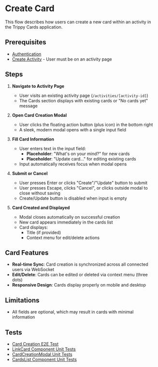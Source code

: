 # Create Card

This flow describes how users can create a new card within an activity in the Trippy Cards application.

## Prerequisites

- [Authentication](authentication.md)
- [Create Activity](create-activity.md) - User must be on an activity page

## Steps

1. **Navigate to Activity Page**
   - User visits an existing activity page (`/activities/[activity-id]`)
   - The Cards section displays with existing cards or "No cards yet" message

2. **Open Card Creation Modal**
   - User clicks the floating action button (plus icon) in the bottom right
   - A sleek, modern modal opens with a single input field

3. **Fill Card Information**
   - User enters text in the input field:
     - **Placeholder**: "What's on your mind?" for new cards
     - **Placeholder**: "Update card..." for editing existing cards
   - Input automatically receives focus when modal opens

4. **Submit or Cancel**
   - User presses Enter or clicks "Create"/"Update" button to submit
   - User presses Escape, clicks "Cancel", or clicks outside modal to close without saving
   - Create/Update button is disabled when input is empty

5. **Card Created and Displayed**
   - Modal closes automatically on successful creation
   - New card appears immediately in the cards list
   - Card displays:
     - Title (if provided)
     - Context menu for edit/delete actions

## Card Features

- **Real-time Sync**: Card creation is synchronized across all connected users via WebSocket
- **Edit/Delete**: Cards can be edited or deleted via context menu (three dots)
- **Responsive Design**: Cards display properly on mobile and desktop

## Limitations

- All fields are optional, which may result in cards with minimal information

## Tests

- [Card Creation E2E Test](../../tests/e2e/card-creation.spec.ts)
- [LinkCard Component Unit Tests](../../src/react-app/components/cards/LinkCard.test.tsx)
- [CardCreationModal Unit Tests](../../src/react-app/components/cards/CardCreationModal.test.tsx)
- [CardsList Component Unit Tests](../../src/react-app/components/cards/CardsList.test.tsx)
